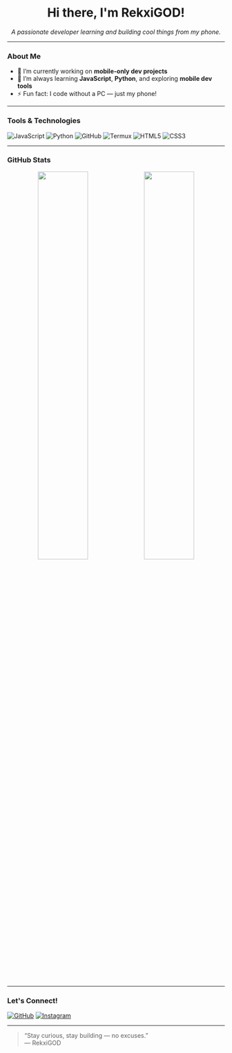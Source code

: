 <h1 align="center">Hi there, I'm RekxiGOD!</h1>
<p align="center">
  <i>A passionate developer learning and building cool things from my phone.</i>
</p>

---

### About Me

- 🔭 I’m currently working on **mobile-only dev projects**
- 🌱 I’m always learning **JavaScript**, **Python**, and exploring **mobile dev tools**
- ⚡ Fun fact: I code without a PC — just my phone!

---

### Tools & Technologies

![JavaScript](https://img.shields.io/badge/-JavaScript-black?style=flat-square&logo=javascript)
![Python](https://img.shields.io/badge/-Python-black?style=flat-square&logo=python)
![GitHub](https://img.shields.io/badge/-GitHub-black?style=flat-square&logo=github)
![Termux](https://img.shields.io/badge/-Termux-black?style=flat-square&logo=android)
![HTML5](https://img.shields.io/badge/-HTML5-black?style=flat-square&logo=html5)
![CSS3](https://img.shields.io/badge/-CSS3-black?style=flat-square&logo=css3)

---

### GitHub Stats

<p align="center">
  <img src="https://github-readme-stats.vercel.app/api?username=RekxiGOD&show_icons=true&theme=tokyonight" width="48%"/>
  <img src="https://github-readme-streak-stats.herokuapp.com/?user=RekxiGOD&theme=tokyonight" width="48%"/>
</p>

---

### Let's Connect!

[![GitHub](https://img.shields.io/badge/GitHub-RekxiGOD-181717?style=flat-square&logo=github)](https://github.com/RekxiGOD)
[![Instagram](https://img.shields.io/badge/Instagram-Follow-833AB4?style=flat-square&logo=instagram)](https://instagram.com/rekxigod)

---

> “Stay curious, stay building — no excuses.”  
> — RekxiGOD